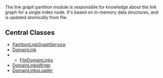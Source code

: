 The link graph partition module is responsible for knowledge about the link graph
for a single index node.  It's based on in-memory data structures, and is updated
atomically from file.

## Central Classes

* [PartitionLinkGraphService](java/nu/marginalia/linkgraph/PartitionLinkGraphService.java)
* [DomainLink](java/nu/marginalia/linkgraph/DomainLinks.java)
* * [FileDomainLinks](java/nu/marginalia/linkgraph/impl/FileDomainLinks.java)
* [DomainLinksWriter](java/nu/marginalia/linkgraph/io/DomainLinksWriter.java)
* [DomainLinksLoader](java/nu/marginalia/linkgraph/io/DomainLinksLoader.java)